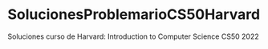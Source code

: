 # SolucionesProblemarioCS50Harvard
Soluciones curso de Harvard: Introduction to Computer Science CS50 2022

